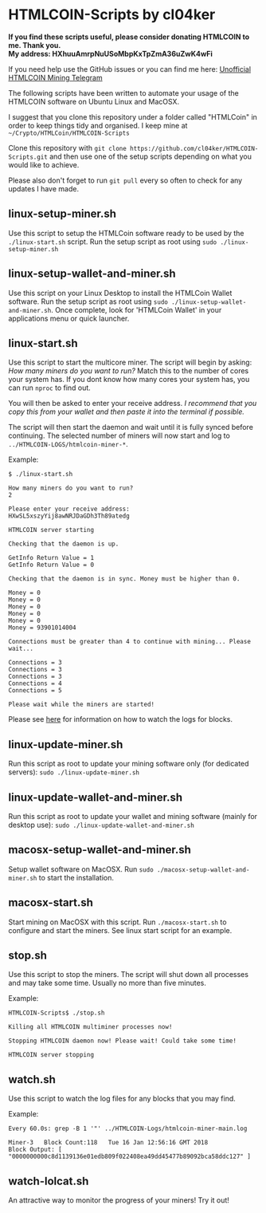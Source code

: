 # HTMLCOIN-Scripts by cl04ker

**If you find these scripts useful, please consider donating HTMLCOIN to me. Thank you.  
My address: HXhuuAmrpNuUSoMbpKxTpZmA36uZwK4wFi**

If you need help use the GitHub issues or you can find me here: [Unofficial HTMLCOIN Mining Telegram](https://t.me/joinchat/GE3Ziw0pCU5lFZvoACOJwg)

The following scripts have been written to automate your usage of the HTMLCOIN software on Ubuntu Linux and MacOSX.

I suggest that you clone this repository under a folder called "HTMLCoin" in order to keep things tidy and organised. I keep mine at ```~/Crypto/HTMLCoin/HTMLCOIN-Scripts```

Clone this repository with ```git clone https://github.com/cl04ker/HTMLCOIN-Scripts.git``` and then use one of the setup scripts depending on what you would like to achieve.

Please also don't forget to run ```git pull``` every so often to check for any updates I have made.

## linux-setup-miner.sh
Use this script to setup the HTMLCoin software ready to be used by the ```./linux-start.sh``` script. Run the setup script as root using ```sudo ./linux-setup-miner.sh```

## linux-setup-wallet-and-miner.sh
Use this script on your Linux Desktop to install the HTMLCoin Wallet software. Run the setup script as root using ```sudo ./linux-setup-wallet-and-miner.sh```. Once complete, look for 'HTMLCoin Wallet' in your applications menu or quick launcher.

## linux-start.sh
Use this script to start the multicore miner. The script will begin by asking: *How many miners do you want to run?* Match this to the number of cores your system has. If you dont know how many cores your system has, you can run ```nproc``` to find out.

You will then be asked to enter your receive address. *I recommend that you copy this from your wallet and then paste it into the terminal if possible.*

The script will then start the daemon and wait until it is fully synced before continuing. The selected number of miners will now start and log to ```../HTMLCOIN-LOGS/htmlcoin-miner-*```.

Example:
~~~
$ ./linux-start.sh

How many miners do you want to run?
2

Please enter your receive address:
HXwSL5xszyYij8awNRJDaGDh3Th89atedg

HTMLCOIN server starting

Checking that the daemon is up.

GetInfo Return Value = 1
GetInfo Return Value = 0

Checking that the daemon is in sync. Money must be higher than 0.

Money = 0
Money = 0
Money = 0
Money = 0
Money = 0
Money = 93901014004

Connections must be greater than 4 to continue with mining... Please wait...

Connections = 3
Connections = 3
Connections = 3
Connections = 4
Connections = 5

Please wait while the miners are started!
~~~

Please see [here](#watch) for information on how to watch the logs for blocks.

## linux-update-miner.sh
Run this script as root to update your mining software only (for dedicated servers): ```sudo ./linux-update-miner.sh```

## linux-update-wallet-and-miner.sh
Run this script as root to update your wallet and mining software (mainly for desktop use): ```sudo ./linux-update-wallet-and-miner.sh```

## macosx-setup-wallet-and-miner.sh

Setup wallet software on MacOSX. Run ```sudo ./macosx-setup-wallet-and-miner.sh``` to start the installation.

## macosx-start.sh

Start mining on MacOSX with this script. Run ```./macosx-start.sh``` to configure and start the miners. See linux start script for an example.

## stop.sh

Use this script to stop the miners. The script will shut down all processes and may take some time. Usually no more than five minutes.

Example:
~~~
HTMLCOIN-Scripts$ ./stop.sh

Killing all HTMLCOIN multiminer processes now!

Stopping HTMLCOIN daemon now! Please wait! Could take some time!

HTMLCOIN server stopping
~~~

## watch.sh <a name="watch"></a>

Use this script to watch the log files for any blocks that you may find.

Example:
~~~
Every 60.0s: grep -B 1 '"' ../HTMLCOIN-Logs/htmlcoin-miner-main.log

Miner-3   Block Count:118   Tue 16 Jan 12:56:16 GMT 2018
Block Output: [   "0000000000c8d1139136e01edb809f022408ea49dd45477b89092bca58ddc127" ]
~~~

## watch-lolcat.sh

An attractive way to monitor the progress of your miners! Try it out!
